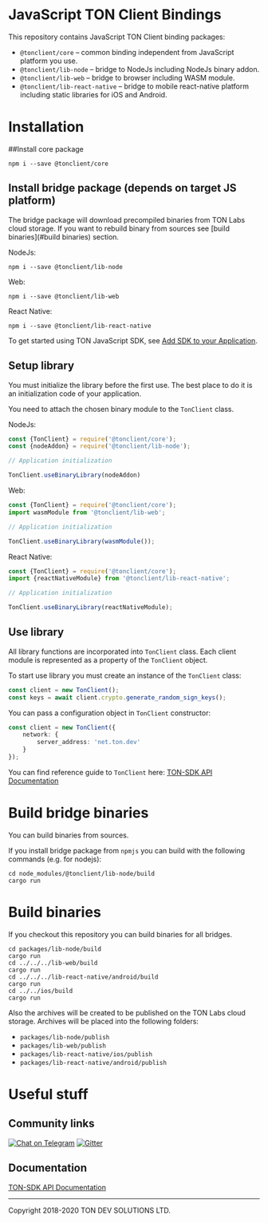 # JavaScript TON Client Bindings

This repository contains JavaScript TON Client binding packages:
- `@tonclient/core` – common binding independent from JavaScript platform you use.
- `@tonclient/lib-node` – bridge to NodeJs including NodeJs binary addon.
- `@tonclient/lib-web` – bridge to browser including WASM module.
- `@tonclient/lib-react-native` – bridge to mobile react-native platform including static libraries for iOS and Android.
 
# Installation

##Install core package

```shell script
npm i --save @tonclient/core
```

## Install bridge package (depends on target JS platform)

The bridge package will download precompiled binaries from TON Labs cloud storage.
If you want to rebuild binary from sources see [build binaries](#build binaries) section. 

NodeJs:
```shell script
npm i --save @tonclient/lib-node
```

Web:
```shell script
npm i --save @tonclient/lib-web
```

React Native:
```shell script
npm i --save @tonclient/lib-react-native
```

To get started using TON JavaScript SDK, see [Add SDK to your Application](https://docs.ton.dev/86757ecb2/p/61b5eb-nodejs).

## Setup library

You must initialize the library before the first use. The best place to do it is an 
initialization code of your application.

You need to attach the chosen binary module to the `TonClient` class.

NodeJs:
```ts
const {TonClient} = require('@tonclient/core');
const {nodeAddon} = require('@tonclient/lib-node');

// Application initialization

TonClient.useBinaryLibrary(nodeAddon)
```
  
Web:
```ts
const {TonClient} = require('@tonclient/core');
import wasmModule from '@tonclient/lib-web';

// Application initialization

TonClient.useBinaryLibrary(wasmModule());
```
  
React Native:
```ts
const {TonClient} = require('@tonclient/core');
import {reactNativeModule} from '@tonclient/lib-react-native';

// Application initialization

TonClient.useBinaryLibrary(reactNativeModule);
```
  
## Use library

All library functions are incorporated into `TonClient` class. Each client module is represented as a 
property of the `TonClient` object.

To start use library you must create an instance of the `TonClient` class:
```ts
const client = new TonClient();
const keys = await client.crypto.generate_random_sign_keys();
```

You can pass a configuration object in `TonClient` constructor:
```ts
const client = new TonClient({
    network: { 
        server_address: 'net.ton.dev' 
    } 
});
```

You can find reference guide to `TonClient` here: [TON-SDK API Documentation](https://github.com/tonlabs/TON-SDK/blob/master/docs/modules.md)

# Build bridge binaries

You can build binaries from sources.

If you install bridge package from `npmjs` you can build with the following commands (e.g. for nodejs):
```shell script
cd node_modules/@tonclient/lib-node/build
cargo run
```

# Build binaries

If you checkout this repository you can build binaries for all bridges.

```shell script
cd packages/lib-node/build
cargo run
cd ../../../lib-web/build
cargo run
cd ../../../lib-react-native/android/build
cargo run
cd ../../ios/build
cargo run
```

Also the archives will be created to be published on the TON Labs cloud storage. Archives will be placed into the following folders:
- `packages/lib-node/publish`
- `packages/lib-web/publish` 
- `packages/lib-react-native/ios/publish`
- `packages/lib-react-native/android/publish`

# Useful stuff 

## Community links

[![Chat on Telegram](https://img.shields.io/badge/chat-on%20telegram-9cf.svg)](https://t.me/ton_sdk) 
[![Gitter](https://badges.gitter.im/ton-sdk/community.svg)](https://gitter.im/ton-sdk/community?utm_source=badge&utm_medium=badge&utm_campaign=pr-badge)

## Documentation
  
[TON-SDK API Documentation](https://github.com/tonlabs/TON-SDK/blob/master/docs/modules.md)

---
Copyright 2018-2020 TON DEV SOLUTIONS LTD.
